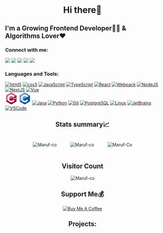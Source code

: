 <h1 align="center">Hi there👋</h1>

## I'm a Growing Frontend Developer👨‍💻 & Algorithms Lover❤️

<!-- <h3 align="left">My resume:
<a href="https://AlekseyKorshuk.github.io" target="blank"> link</a>
</h3> -->

### Connect with me:

<p align="left">  
<a href="https://t.me/Rescuemybrain" target="blank">
<img src="https://img.icons8.com/fluency/40/telegram-app.png"/></a>
<a href="https://www.instagram.com/edmonkaupervud/" target="blank">
<img src="https://img.icons8.com/fluency/40/instagram-new.png"/></a>
<a href="https://twitter.com/workingMonkey42" target="blank">
<img src="https://img.icons8.com/color/40/twitter--v2.png"/></a>
<a href="https://www.linkedin.com/in/maruf-asatullaev-61aa18242" target="blank">
<img src="https://img.icons8.com/color/40/linkedin.png"/></a>
<a href="mailto:workingMonkey42@gmail.com" target="blank">
<img src="https://img.icons8.com/color/40/gmail.png"/></a>
</p>

### Languages and Tools:

<p align='left'>
<a href="https://developer.mozilla.org/en-US/docs/Web/HTML">
<img src="https://img.icons8.com/color/40/html-5.png"
alt='html5'></a>
<a href="https://developer.mozilla.org/en-US/docs/Web/CSS">
<img src="https://img.icons8.com/color/40/css3.png"
alt='css3'></a>
<a href="https://developer.mozilla.org/en-US/docs/Web/JavaScript">
<img src="https://img.icons8.com/color/40/javascript.png"
alt='JavaScript'></a>
<a href="https://www.typescriptlang.org/docs/">
<img src="https://img.icons8.com/color/40/typescript.png"
alt='TypeScript'></a>
<a href="https://reactjs.org/docs/getting-started.html">
<img src="https://img.icons8.com/color/40/react-native.png"
alt='React'></a>
<a href="https://webpack.js.org/">
<img src="https://img.icons8.com/color/40/webpack.png"
alt='Webpack'></a>
<a href="https://nodejs.org/en/">
<img src="https://img.icons8.com/color/40/nodejs.png"
alt='NodeJS'></a>
<a href="https://nextjs.org/">
<img src="https://img.icons8.com/color/40/nextjs.png"
alt='NextJS'></a>
<a href="https://vuejs.org/">
<img src="https://img.icons8.com/color/40/vue-js.png"
alt='Vue'></a>
<!-- <a href="https://angular.io/">
<img src="https://img.icons8.com/color/40/angularjs.png"
alt='Angular'></a> -->
<br>
<a href="https://www.w3schools.com/cpp/">
<img src="https://raw.githubusercontent.com/devicons/devicon/master/icons/cplusplus/cplusplus-original.svg" alt="cplusplus" width="40" height="40"/></a>
<a href="https://www.cprogramming.com/" target="blank"> 
<img src="https://raw.githubusercontent.com/devicons/devicon/master/icons/c/c-original.svg" 
alt="c" width="40" height="40"/></a>
<a href="https://www.java.com">
<img src="https://img.icons8.com/color/40/java.png" 
alt='Java'></a>
<a href="https://www.python.org">
<img src="https://img.icons8.com/color/40/python.png" 
alt='Python'></a>
<a href="https://git-scm.com/">
<img src="https://img.icons8.com/color/40/git.png" 
alt='Git'></a>
<!-- <a href="https://github.com/">
<img src="https://img.icons8.com/color/40/github.png" 
alt='Github'></a>
<a href="https://about.gitlab.com/">
<img src="https://img.icons8.com/color/40/gitlab.png" 
alt='Gitlab'></a> -->
<a href="https://www.postgresql.org/">
<img src="https://img.icons8.com/color/40/postgresql.png" 
alt='PostgreSQL'></a>
<!-- <a href="https://www.figma.com/">
<img src="https://img.icons8.com/color/40/figma.png" 
alt='Figma'></a>
<a href="https://www.atlassian.com/software/jira">
<img src="https://img.icons8.com/color/40/jira.png" 
alt='Jira'></a> -->
<a href="https://www.linux.org/">
<img src="https://img.icons8.com/color/40/linux.png" 
alt='Linux'></a>
<a href="https://www.jetbrains.com/">
<img src="https://img.icons8.com/color/40/jetbrains.png" 
alt='JetBrains'></a>
<a href="https://code.visualstudio.com/">
<img src="https://img.icons8.com/color/40/visual-studio-code-2019.png" 
alt='VSCode'></a>

</p>

## <h2 align="center">Stats summary📈</h2>

<p align="center">
<img style="width: 500px; margin: 20px;" src="https://github-readme-stats.vercel.app/api/top-langs?username=Maruf-co&show_icons=true&theme=dracula&title_color=ff8000&text_color=ffffff&bg_color=6a6a6a&locale=en&layout=compact&hide_border=true" alt="Maruf-co" /> 
<img style="width: 500px; margin: 20px;" src="https://github-readme-stats.vercel.app/api?username=Maruf-co&show_icons=true&theme=dark&cache_seconds=1800&locale=en" alt="Maruf-co" />
<img style="width: 500px; margin: 20px;" src="https://github-readme-streak-stats.herokuapp.com/?user=Maruf-co&theme=highcontrast&hide_border=true" alt="Maruf-Co" />
</p>

<h2 align="center">Visitor Count</h2>

 <p align="center"> 
 <img src="https://profile-counter.glitch.me/{maruf-co}/count.svg" alt="Maruf-co" />
</p>

<h2 align="center">Support Me💰</h2>

 <p align="center"> 
<a href="https://www.buymeacoffee.com/workingmonT" target="_blank"><img src="https://cdn.buymeacoffee.com/buttons/v2/default-yellow.png" alt="Buy Me A Coffee" width="250" ></a>
</p>

<h2 align="center">Projects:</h2>
